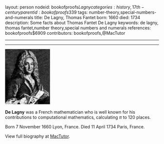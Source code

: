 layout: person
nodeid: bookofproofs$Lagny
categories: history,17th-century
parentid: bookofproofs$339
tags: number-theory,special-numbers-and-numerals
title: De Lagny, Thomas Fantet
born: 1660
died: 1734
description: Some facts about Thomas Fantet De Lagny
keywords: de lagny, thomas fantet,number theory,special numbers and numerals
references: bookofproofs$6909
contributors: bookofproofs,@MacTutor

---


---

![Lagny.jpg](https://github.com/bookofproofs/bookofproofs.github.io/blob/main/_sources/_assets/images/portraits/Lagny.jpg?raw=true)

**De Lagny** was a French mathematician who is well known for his contributions to computational mathematics, calculating $\pi$ to 120 places.

Born 7 November 1660 Lyon, France. Died 11 April 1734 Paris, France.


View full biography at [MacTutor](https://mathshistory.st-andrews.ac.uk/Biographies/Lagny/).